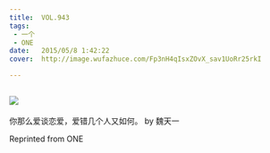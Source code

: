 ```yaml
---
title:	VOL.943
tags:
 - 一个
 - ONE
date:	2015/05/8 1:42:22
cover:	http://image.wufazhuce.com/Fp3nH4qIsxZOvX_sav1UoRr25rkI

---
```

![](http://image.wufazhuce.com/Fp3nH4qIsxZOvX_sav1UoRr25rkI)
---

你那么爱谈恋爱，爱错几个人又如何。 by 魏天一
 
Reprinted from ONE
